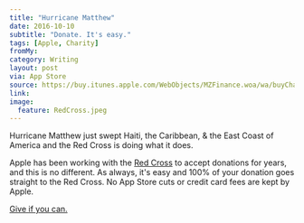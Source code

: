 ```yaml
---
title: "Hurricane Matthew"
date: 2016-10-10
subtitle: "Donate. It's easy."
tags: [Apple, Charity]
fromMy: 
category: Writing
layout: post
via: App Store
source: https://buy.itunes.apple.com/WebObjects/MZFinance.woa/wa/buyCharityGiftWizard?&mt=6
link: 
image:
  feature: RedCross.jpeg
---
```


Hurricane Matthew just swept Haiti, the Caribbean, & the East Coast of America and the Red Cross is doing what it does. 

Apple has been working with the [Red Cross](https://www.charitywatch.org/ratings-and-metrics/american-red-cross/360) to accept donations for years, and this is no different. As always, it's easy and 100% of your donation goes straight to the Red Cross. No App Store cuts or credit card fees are kept by Apple. 

[Give if you can.](https://buy.itunes.apple.com/WebObjects/MZFinance.woa/wa/buyCharityGiftWizard?&mt=6)

<!-- #Apple, #Charity -->
